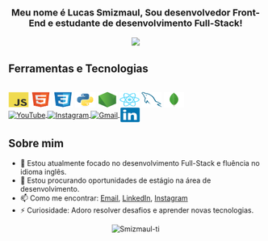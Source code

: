 <div align="center">
  <h3 style="font-size: 18px;">Meu nome é Lucas Smizmaul, Sou desenvolvedor Front-End e estudante de desenvolvimento Full-Stack!</h3>
</div>

<div align="center">
  <a href="https://github.com/Smizmaul-ti">
    <img height="180em" src="https://github-readme-stats.vercel.app/api?username=Smizmaul-ti&show_icons=true&theme=react&include_all_commits=true&count_private=true"/>
  </a>
</div>

## Ferramentas e Tecnologias
<div style="display: inline_block"><br>
  <img align="center" alt="JavaScript" height="30" width="40" src="https://raw.githubusercontent.com/devicons/devicon/master/icons/javascript/javascript-original.svg">
  <img align="center" alt="HTML" height="30" width="40" src="https://raw.githubusercontent.com/devicons/devicon/master/icons/html5/html5-original.svg">
  <img align="center" alt="CSS" height="30" width="40" src="https://raw.githubusercontent.com/devicons/devicon/master/icons/css3/css3-original.svg">
  <img align="center" alt="Python" height="30" width="40" src="https://raw.githubusercontent.com/devicons/devicon/master/icons/python/python-original.svg">
  <img align="center" alt="Node.js" height="30" width="40" src="https://raw.githubusercontent.com/devicons/devicon/master/icons/nodejs/nodejs-original.svg">
  <img align="center" alt="React.js" height="30" width="40" src="https://raw.githubusercontent.com/devicons/devicon/master/icons/react/react-original.svg">
  <img align="center" alt="MySQL" height="30" width="40" src="https://raw.githubusercontent.com/devicons/devicon/master/icons/mysql/mysql-original.svg">
  <img align="center" alt="MongoDB" height="30" width="40" src="https://raw.githubusercontent.com/devicons/devicon/master/icons/mongodb/mongodb-original.svg">
</div>

<div> 
  <a href="https://www.youtube.com/channel/UC-5SW3ecxlv_D50CwtIjcBg" target="_blank">
    <img align="center" alt="YouTube" height="30" width="40" src="https://raw.githubusercontent.com/devicons/devicon/master/icons/youtube/youtube-original.svg">
  </a>
  <a href="https://instagram.com/smizmaul.ti" target="_blank">
    <img align="center" alt="Instagram" height="30" width="40" src="https://raw.githubusercontent.com/devicons/devicon/master/icons/instagram/instagram-original.svg">
  </a>
  <a href="mailto:smizmaul.solucoes@gmail.com" target="_blank">
    <img align="center" alt="Gmail" height="30" width="40" src="https://raw.githubusercontent.com/devicons/devicon/master/icons/gmail/gmail-original.svg">
  </a>
  <a href="https://www.linkedin.com/in/lucassmizmaul" target="_blank">
    <img align="center" alt="LinkedIn" height="30" width="40" src="https://raw.githubusercontent.com/devicons/devicon/master/icons/linkedin/linkedin-original.svg">
  </a>
</div>

## Sobre mim
- 🌱 Estou atualmente focado no desenvolvimento Full-Stack e fluência no idioma inglês. 
- 💬 Estou procurando oportunidades de estágio na área de desenvolvimento. 
- 📫 Como me encontrar: [Email](mailto:smizmaul.solucoes@gmail.com), [LinkedIn](https://www.linkedin.com/in/lucassmizmaul), [Instagram](https://instagram.com/smizmaul.ti)
- ⚡ Curiosidade: Adoro resolver desafios e aprender novas tecnologias.

<div align="center">
  <img src="https://komarev.com/ghpvc/?username=Smizmaul-ti&color=green" alt="Smizmaul-ti" />
</div>
